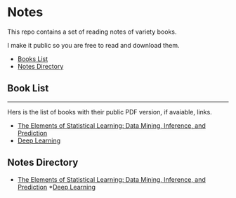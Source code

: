 # Notes
This repo contains a set of reading notes of variety books. 

I make it public so you are free to read and download them.

* [Books List](#book-list)
* [Notes Directory](#notes-directory)

## Book List ##
---
Hers is the list of books with their public PDF version, if avaiable, links.

* [The Elements of Statistical Learning: Data Mining, Inference, and Prediction](http://statweb.stanford.edu/~tibs/ElemStatLearn/printings/ESLII_print10.pdf)
* [Deep Learning](http://www.deeplearningbook.org/)

## Notes Directory
* [The Elements of Statistical Learning: Data Mining, Inference, and Prediction](/The%20Elements%20of%20Statistical%20Learning)
*[Deep Learning](/Deep%20Learning)